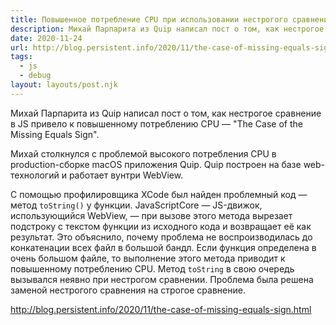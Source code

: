 ```yaml
---
title: Повышенное потребление CPU при использовании нестрогого сравнения
description: Михай Парпарита из Quip написал пост о том, как нестрогое сравнение в JS привело к повышенному потреблению CPU
date: 2020-11-24
url: http://blog.persistent.info/2020/11/the-case-of-missing-equals-sign.html
tags:
  - js
  - debug
layout: layouts/post.njk
---
```

Михай Парпарита из Quip написал пост о том, как нестрогое сравнение в JS привело к повышенному потреблению CPU — "The Case of the Missing Equals Sign".

Михай столкнулся с проблемой высокого потребления CPU в production-сборке macOS приложения Quip. Quip построен на базе web-технологий и работает вунтри WebView.

С помощью профилировщика XCode был найден проблемный код — метод `toString()` у функции. JavaScriptCore — JS-движок, использующийся WebView, — при вызове этого метода вырезает подстроку с текстом функции из исходного кода и возвращает её как результат. Это объяснило, почему проблема не воспроизводилась до конкатенации всех файл в большой бандл. Если функция определена в очень большом файле, то выполнение этого метода приводит к повышенному потреблению CPU. Метод `toString` в свою очередь вызывался неявно при нестрогом сравнении. Проблема была решена заменой нестрогого сравнения на строгое сравнение.

http://blog.persistent.info/2020/11/the-case-of-missing-equals-sign.html
